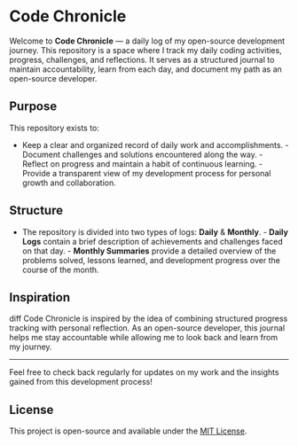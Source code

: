 # Code Chronicle

Welcome to **Code Chronicle** — a daily log of my open-source development
journey. This repository is a space where I track my daily coding activities,
progress, challenges, and reflections. It serves as a structured journal to
maintain accountability, learn from each day, and document my path as an
open-source developer.

## Purpose

This repository exists to:

- Keep a clear and organized record of daily work and accomplishments.  -
Document challenges and solutions encountered along the way.  - Reflect on
progress and maintain a habit of continuous learning.  - Provide a transparent
view of my development process for personal growth and collaboration.

## Structure

- The repository is divided into two types of logs: **Daily** & **Monthly**.  -
**Daily Logs** contain a brief description of achievements and challenges faced
on that day.  - **Monthly Summaries** provide a detailed overview of the
problems solved, lessons learned, and development progress over the course of
the month.

## Inspiration

diff
Code Chronicle is inspired by the idea of combining structured progress tracking
with personal reflection. As an open-source developer, this journal helps me
stay accountable while allowing me to look back and learn from my journey.

---

Feel free to check back regularly for updates on my work and the insights gained
from this development process!

## License

This project is open-source and available under the [MIT License](LICENSE).
